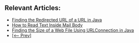 ## Relevant Articles:
- [Finding the Redirected URL of a URL in Java](https://www.baeldung.com/java-find-redirected-url)
- [How to Read Text Inside Mail Body](https://www.baeldung.com/java-read-text-inside-mail-body)
- [Finding the Size of a Web File Using URLConnection in Java](https://www.baeldung.com/java-urlconnection-web-file-size)
- [[<-- Prev]](/core-java-modules/core-java-networking-4)
